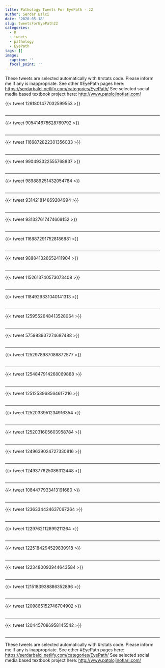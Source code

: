 ```yaml
---
title: Pathology Tweets For EyePath - 22
author: Serdar Balci
date: '2020-05-18'
slug: tweetsForEyePath22
categories:
  - R
  - tweets
  - pathology
  - EyePath
tags: []
image:
  caption: ''
  focal_point: ''
---
```



These tweets are selected automatically with #rstats code. Please inform me if any is inappropriate.
See other #EyePath pages here: https://serdarbalci.netlify.com/categories/EyePath/ 
See selected social media based textbook project here: http://www.patolojinotlari.com/

{{< tweet 1261801477032599553 >}}
<br>
<br>
<hr>
{{< tweet 905414678628769792 >}}
<br>
<br>
<hr>
{{< tweet 1166872822301356033 >}}
<br>
<br>
<hr>
{{< tweet 990493322555768837 >}}
<br>
<br>
<hr>
{{< tweet 989889251432054784 >}}
<br>
<br>
<hr>
{{< tweet 931421814869204994 >}}
<br>
<br>
<hr>
{{< tweet 931327617474609152 >}}
<br>
<br>
<hr>
{{< tweet 1168872917528186881 >}}
<br>
<br>
<hr>
{{< tweet 988841326652411904 >}}
<br>
<br>
<hr>
{{< tweet 1152613740573073408 >}}
<br>
<br>
<hr>
{{< tweet 1184929331040141313 >}}
<br>
<br>
<hr>
{{< tweet 1259552648413528064 >}}
<br>
<br>
<hr>
{{< tweet 575983937274687488 >}}
<br>
<br>
<hr>
{{< tweet 1252978987086872577 >}}
<br>
<br>
<hr>
{{< tweet 1254847914268069888 >}}
<br>
<br>
<hr>
{{< tweet 1251253968564617216 >}}
<br>
<br>
<hr>
{{< tweet 1252033951234916354 >}}
<br>
<br>
<hr>
{{< tweet 1252031605603958784 >}}
<br>
<br>
<hr>
{{< tweet 1249639024727330816 >}}
<br>
<br>
<hr>
{{< tweet 1249377625086312448 >}}
<br>
<br>
<hr>
{{< tweet 1084477933413191680 >}}
<br>
<br>
<hr>
{{< tweet 1236334424637067264 >}}
<br>
<br>
<hr>
{{< tweet 1229762112899211264 >}}
<br>
<br>
<hr>
{{< tweet 1225184294529830918 >}}
<br>
<br>
<hr>
{{< tweet 1223480093944643584 >}}
<br>
<br>
<hr>
{{< tweet 1215183938886352896 >}}
<br>
<br>
<hr>
{{< tweet 1209865152746704902 >}}
<br>
<br>
<hr>
{{< tweet 1204457086958145542 >}}
<br>
<br>
<hr>


These tweets are selected automatically with #rstats code. Please inform me if any is inappropriate.
See other #EyePath pages here: https://serdarbalci.netlify.com/categories/EyePath/ 
See selected social media based textbook project here: http://www.patolojinotlari.com/
